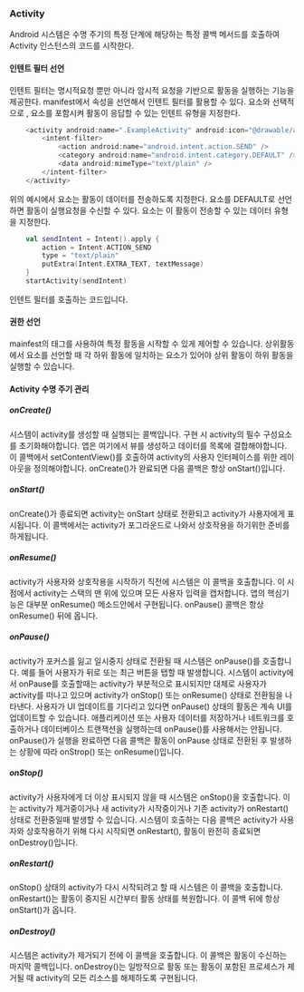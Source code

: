 ### Activity
Android 시스템은 수명 주기의 특정 단계에 해당하는 특정 콜백 메서드를 호출하여 Activity 인스턴스의 코드를 시작한다.

#### 인텐트 필터 선언
인텐트 필터는 명시적요청 뿐만 아니라 암시적 요청을 기반으로 활동을 실행하는 기능을 제공한다.
manifest에서 <intent-filter> 속성을 선언해서 인텐트 필터를 활용할 수 있다.
<action>요소와 선택적으로 <category>, <data> 요소를 포함시켜 활동이 응답할 수 있는 인텐트 유형을 지정한다.
```java
    <activity android:name=".ExampleActivity" android:icon="@drawable/app_icon">
        <intent-filter>
            <action android:name="android.intent.action.SEND" />
            <category android:name="android.intent.category.DEFAULT" />
            <data android:mimeType="text/plain" />
        </intent-filter>
    </activity>
```
위의 예시에서 <action> 요소는 활동이 데이터를 전송하도록 지정한다.
<category> 요소를 DEFAULT로 선언하면 활동이 실행요청을 수신할 수 있다.
<data> 요소는 이 활동이 전송할 수 있는 데이터 유형을 지정한다.
```kotlin
    val sendIntent = Intent().apply {
        action = Intent.ACTION_SEND
        type = "text/plain"
        putExtra(Intent.EXTRA_TEXT, textMessage)
    }
    startActivity(sendIntent)
```
인텐트 필터를 호출하는 코드입니다.
#### 권한 선언
mainfest의 <activity> 태그를 사용하여 특정 활동을 시작할 수 있게 제어할 수 있습니다. 상위활동에서 <uses-permission> 요소를 선언할 때 각 하위 활동에 일치하는 <uses-permission>요소가 있어야 상위 활동이 하위 활동을 실행할 수 있습니다.

#### Activity 수명 주기 관리
##### onCreate()
시스템이 activity를 생성할 때 실행되는 콜백입니다. 구현 시 activity의 필수 구성요소를 초기화해야합니다. 앱은 여기에서 뷰를 생성하고 데이터를 목록에 결합해야합니다. 이 콜백에서 setContentView()를 호출하여 activity의 사용자 인터페이스를 위한 레이아웃을 정의해야합니다.
onCreate()가 완료되면 다음 콜백은 항상 onStart()입니다.
##### onStart()
onCreate()가 종료되면 activity는 onStart 상태로 전환되고 activity가 사용자에게 표시됩니다. 이 콜백에서는 activity가 포그라운드로 나와서 상호작용을 하기위한 준비를 하게됩니다.
##### onResume()
activity가 사용자와 상호작용을 시작하기 직전에 시스템은 이 콜백을 호출합니다. 이 시점에서 activity는 스택의 맨 위에 있으며 모든 사용자 입력을 캡처합니다. 앱의 핵심기능은 대부분 onResume() 메소드안에서 구현됩니다. onPause() 콜백은 항상 onResume() 뒤에 옵니다.
##### onPause()
activity가 포커스를 잃고 일시중지 상태로 전환될 때 시스템은 onPause()를 호출합니다. 예를 들어 사용자가 뒤로 또는 최근 버튼을 탭할 때 발생합니다. 시스템이 activity에서 onPause를 호출할때는 activity가 부분적으로 표시되지만 대체로 사용자가 activity를 떠나고 있으며 activity가 onStop() 또는 onResume() 상태로 전환됨을 나타낸다.
사용자가 UI 업데이트를 기다리고 있다면 onPause() 상태의 활동은 계속 UI를 업데이트할 수 있습니다.
애플리케이션 또는 사용자 데이터를 저장하거나 네트워크를 호출하거나 데이터베이스 트랜잭션을 실행하는데 onPause()를 사용해서는 안됩니다.
onPause()가 실행을 완료하면 다음 콜백은 활동이 onPause 상태로 전환된 후 발생하는 상황에 따라 onStrop() 또는 onResume()입니다.
##### onStop()
activity가 사용자에게 더 이상 표시되지 않을 때 시스템은 onStop()을 호출합니다. 이는 activity가 제거중이거나 새 activity가 시작중이거나 기존 activity가 onRestart() 상태로 전환중일때 발생할 수 있습니다.
시스템이 호출하는 다음 콜백은 activity가 사용자와 상호작용하기 위해 다시 시작되면 onRestart(), 활동이 완전히 종료되면 onDestroy()입니다.
##### onRestart()
onStop() 상태의 activity가 다시 시작되려고 할 때 시스템은 이 콜백을 호출합니다. onRestart()는 활동이 중지된 시간부터 활동 상태를 복원합니다. 이 콜백 뒤에 항상 onStart()가 옵니다.
##### onDestroy()
시스템은 activity가 제거되기 전에 이 콜백을 호출합니다.
이 콜백은 활동이 수신하는 마지막 콜백입니다. onDestroy()는 일방적으로 활동 또는 활동이 포함된 프로세스가 제거될 때 activity의 모든 리소스를 해제하도록 구현됩니다.